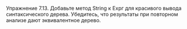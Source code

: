 Упражнение 7.13. Добавьте метод String к Ехрг для красивого вывода синтаксического дерева. Убедитесь, что результаты при повторном анализе дают эквивалентное дерево.
